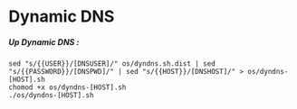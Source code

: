 # Dynamic DNS

##### Up Dynamic DNS :
```
sed "s/{{USER}}/[DNSUSER]/" os/dyndns.sh.dist | sed "s/{{PASSWORD}}/[DNSPWD]/" | sed "s/{{HOST}}/[DNSHOST]/" > os/dyndns-[HOST].sh
chomod +x os/dyndns-[HOST].sh
./os/dyndns-[HOST].sh
```




